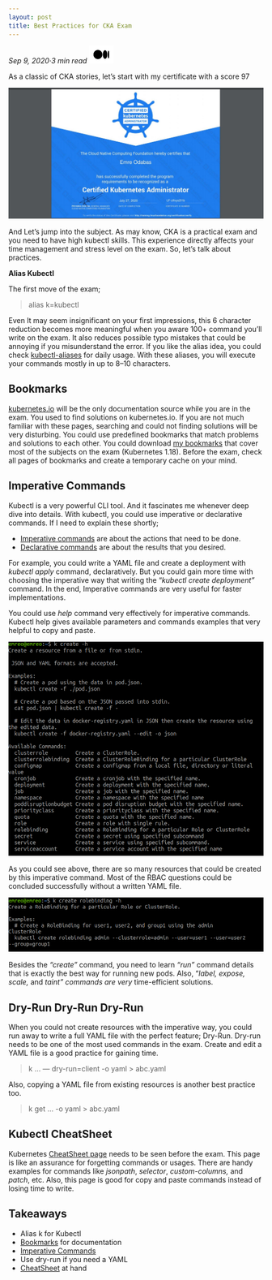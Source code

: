 ```yaml
---
layout: post
title: Best Practices for CKA Exam
---
```


_Sep 9, 2020·3 min read_ [![image alt text](../images/Medium-Symbol-Black-CMYK@1x.png)](https://medium.com/@emreodabas_20110?source=post_page-----9c1e51ea9b29--------------------------------)

As a classic of CKA stories, let’s start with my certificate with a score 97

![alt text](../images/cka_1.jpeg "CKAScore")

And Let’s jump into the subject. As may know, CKA is a practical exam and you need to have high kubectl skills. This experience directly affects your time management and stress level on the exam. So, let’s talk about practices.

**Alias Kubectl**

The first move of the exam;

> alias k=kubectl

Even It may seem insignificant on your first impressions, this 6 character reduction becomes more meaningful when you aware 100+ command you’ll write on the exam. It also reduces possible typo mistakes that could be annoying if you misunderstand the error. If you like the alias idea, you could check [kubectl-aliases](https://github.com/ahmetb/kubectl-aliases) for daily usage. With these aliases, you will execute your commands mostly in up to 8–10 characters.

Bookmarks
---------

[kubernetes.io](http://kubernetes.io) will be the only documentation source while you are in the exam. You used to find solutions on kubernetes.io. If you are not much familiar with these pages, searching and could not finding solutions will be very disturbing. You could use predefined bookmarks that match problems and solutions to each other. You could download [my bookmarks](https://github.com/emreodabas/cheatsheets/releases/download/links/cka-bookmarks.html) that cover most of the subjects on the exam (Kubernetes 1.18). Before the exam, check all pages of bookmarks and create a temporary cache on your mind.

Imperative Commands
-------------------

Kubectl is a very powerful CLI tool. And it fascinates me whenever deep dive into details. With kubectl, you could use imperative or declarative commands. If I need to explain these shortly;

*   [Imperative commands](https://kubernetes.io/docs/tasks/manage-kubernetes-objects/imperative-command/) are about the actions that need to be done.
*   [Declarative commands](https://kubernetes.io/docs/tasks/manage-kubernetes-objects/declarative-config/) are about the results that you desired.

For example, you could write a YAML file and create a deployment with _kubectl apply_ command, declaratively. But you could gain more time with choosing the imperative way that writing the “_kubectl create deployment”_ command. In the end, Imperative commands are very useful for faster implementations.

You could use _help_ command very effectively for imperative commands. Kubectl help gives available parameters and commands examples that very helpful to copy and paste.

![alt text](../images/cka_2.png "Imperatives")


As you could see above, there are so many resources that could be created by this imperative command. Most of the RBAC questions could be concluded successfully without a written YAML file.

![alt text](../images/cka_3.png "Create Rollback")

Besides the _“create”_ command, you need to learn _“run”_ command details that is exactly the best way for running new pods. Also, “_label, expose, scale,_ and _taint” commands are very_ time-efficient solutions.

Dry-Run Dry-Run Dry-Run
-----------------------

When you could not create resources with the imperative way, you could run away to write a full YAML file with the perfect feature; Dry-Run. Dry-run needs to be one of the most used commands in the exam. Create and edit a YAML file is a good practice for gaining time.

> k … — dry-run=client -o yaml > abc.yaml

Also, copying a YAML file from existing resources is another best practice too.

> k get … -o yaml > abc.yaml

Kubectl CheatSheet
------------------

Kubernetes [CheatSheet page](https://kubernetes.io/docs/reference/kubectl/cheatsheet/) needs to be seen before the exam. This page is like an assurance for forgetting commands or usages. There are handy examples for commands like _jsonpath_, _selector_, _custom-columns,_ and _patch_, etc. Also, this page is good for copy and paste commands instead of losing time to write.

Takeaways
---------

*   Alias k for Kubectl
*   [Bookmarks](https://github.com/emreodabas/cheatsheets/releases/download/links/cka-bookmarks.html) for documentation
*   [Imperative Commands](https://kubernetes.io/docs/tasks/manage-kubernetes-objects/imperative-command/)
*   Use dry-run if you need a YAML
*   [CheatSheet](https://kubernetes.io/docs/reference/kubectl/cheatsheet/) at hand
